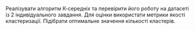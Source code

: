 Реалізувати алгоритм К-середніх та перевірити його роботу на датасеті із 2 індивідуального завдання. Для оцінки використати метрики якості кластеризації. Підібрати оптимальне значення кількості кластерів.
